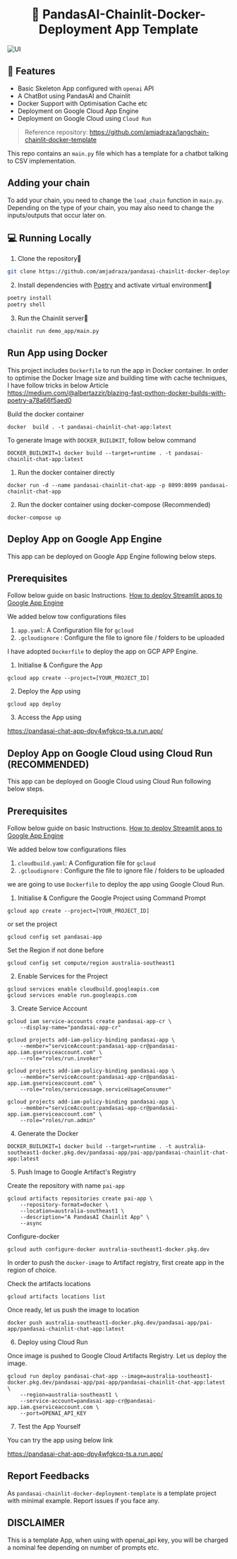 <h1 align="center">
📖 PandasAI-Chainlit-Docker-Deployment App Template
</h1>

![UI](ui.PNG?raw=true)

## 🔧 Features

- Basic Skeleton App configured with `openai` API
- A ChatBot using PandasAI and Chainlit
- Docker Support with Optimisation Cache etc
- Deployment on Google Cloud App Engine
- Deployment on Google Cloud using `Cloud Run`

> Reference repository: https://github.com/amjadraza/langchain-chainlit-docker-template

This repo contains an `main.py` file which has a template for a chatbot talking to CSV implementation.

## Adding your chain

To add your chain, you need to change the `load_chain` function in `main.py`.
Depending on the type of your chain, you may also need to change the inputs/outputs that occur later on.

## 💻 Running Locally

1. Clone the repository📂

```bash
git clone https://github.com/amjadraza/pandasai-chainlit-docker-deployment-template
```

2. Install dependencies with [Poetry](https://python-poetry.org/) and activate virtual environment🔨

```bash
poetry install
poetry shell
```

3. Run the Chainlit server🚀

```bash
chainlit run demo_app/main.py
```

## Run App using Docker

This project includes `Dockerfile` to run the app in Docker container. In order to optimise the Docker Image
size and building time with cache techniques, I have follow tricks in below Article
https://medium.com/@albertazzir/blazing-fast-python-docker-builds-with-poetry-a78a66f5aed0

Build the docker container

`docker  build . -t pandasai-chainlit-chat-app:latest`

To generate Image with `DOCKER_BUILDKIT`, follow below command

`DOCKER_BUILDKIT=1 docker build --target=runtime . -t pandasai-chainlit-chat-app:latest`

1. Run the docker container directly

`docker run -d --name pandasai-chainlit-chat-app -p 8099:8099 pandasai-chainlit-chat-app `

2. Run the docker container using docker-compose (Recommended)

`docker-compose up`

## Deploy App on Google App Engine

This app can be deployed on Google App Engine following below steps.

## Prerequisites

Follow below guide on basic Instructions.
[How to deploy Streamlit apps to Google App Engine](https://dev.to/whitphx/how-to-deploy-streamlit-apps-to-google-app-engine-407o)

We added below tow configurations files

1. `app.yaml`: A Configuration file for `gcloud`
2. `.gcloudignore` : Configure the file to ignore file / folders to be uploaded

I have adopted `Dockerfile` to deploy the app on GCP APP Engine.

1. Initialise & Configure the App

`gcloud app create --project=[YOUR_PROJECT_ID]`

2. Deploy the App using

`gcloud app deploy`

3. Access the App using

https://pandasai-chat-app-dpy4wfgkcq-ts.a.run.app/

## Deploy App on Google Cloud using Cloud Run (RECOMMENDED)

This app can be deployed on Google Cloud using Cloud Run following below steps.

## Prerequisites

Follow below guide on basic Instructions.
[How to deploy Streamlit apps to Google App Engine](https://dev.to/whitphx/how-to-deploy-streamlit-apps-to-google-app-engine-407o)

We added below tow configurations files

1. `cloudbuild.yaml`: A Configuration file for `gcloud`
2. `.gcloudignore` : Configure the file to ignore file / folders to be uploaded

we are going to use `Dockerfile` to deploy the app using Google Cloud Run.

1. Initialise & Configure the Google Project using Command Prompt

`gcloud app create --project=[YOUR_PROJECT_ID]`

or set the project

`gcloud config set pandasai-app`

Set the Region if not done before

`gcloud config set compute/region australia-southeast1`

2. Enable Services for the Project

```
gcloud services enable cloudbuild.googleapis.com
gcloud services enable run.googleapis.com
```

3. Create Service Account

```
gcloud iam service-accounts create pandasai-app-cr \
    --display-name="pandasai-app-cr"

gcloud projects add-iam-policy-binding pandasai-app \
    --member="serviceAccount:pandasai-app-cr@pandasai-app.iam.gserviceaccount.com" \
    --role="roles/run.invoker"

gcloud projects add-iam-policy-binding pandasai-app \
    --member="serviceAccount:pandasai-app-cr@pandasai-app.iam.gserviceaccount.com" \
    --role="roles/serviceusage.serviceUsageConsumer"

gcloud projects add-iam-policy-binding pandasai-app \
    --member="serviceAccount:pandasai-app-cr@pandasai-app.iam.gserviceaccount.com" \
    --role="roles/run.admin"
```

4. Generate the Docker

`DOCKER_BUILDKIT=1 docker build --target=runtime . -t australia-southeast1-docker.pkg.dev/pandasai-app/pai-app/pandasai-chainlit-chat-app:latest`

5. Push Image to Google Artifact's Registry

Create the repository with name `pai-app`

```
gcloud artifacts repositories create pai-app \
    --repository-format=docker \
    --location=australia-southeast1 \
    --description="A PandasAI Chainlit App" \
    --async
```

Configure-docker

`gcloud auth configure-docker australia-southeast1-docker.pkg.dev`

In order to push the `docker-image` to Artifact registry, first create app in the region of choice.

Check the artifacts locations

`gcloud artifacts locations list`

Once ready, let us push the image to location

`docker push australia-southeast1-docker.pkg.dev/pandasai-app/pai-app/pandasai-chainlit-chat-app:latest`

6. Deploy using Cloud Run

Once image is pushed to Google Cloud Artifacts Registry. Let us deploy the image.

```
gcloud run deploy pandasai-chat-app --image=australia-southeast1-docker.pkg.dev/pandasai-app/pai-app/pandasai-chainlit-chat-app:latest \
    --region=australia-southeast1 \
    --service-account=pandasai-app-cr@pandasai-app.iam.gserviceaccount.com \
    --port=OPENAI_API_KEY
```

7. Test the App Yourself

You can try the app using below link

https://pandasai-chat-app-dpy4wfgkcq-ts.a.run.app/

## Report Feedbacks

As `pandasai-chainlit-docker-deployment-template` is a template project with minimal example. Report issues if you face any.

## DISCLAIMER

This is a template App, when using with openai_api key, you will be charged a nominal fee depending
on number of prompts etc.
